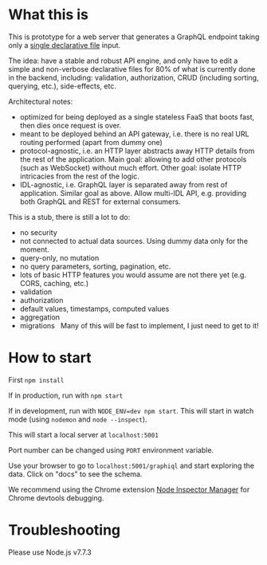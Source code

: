 # What this is

This is prototype for a web server that generates a GraphQL endpoint taking only a [single declarative file](https://github.com/autoserver-org/autoserver/blob/master/src/idl/example.json) input.

The idea:
have a stable and robust API engine, and only have to edit a simple and non-verbose declarative files for 80% of what is currently done in the backend, including: validation, authorization, CRUD (including sorting, querying, etc.), side-effects, etc.

Architectural notes:
  - optimized for being deployed as a single stateless FaaS that boots fast, then dies once request is over.
  - meant to be deployed behind an API gateway, i.e. there is no real URL routing performed (apart from dummy one)
  - protocol-agnostic, i.e. an HTTP layer abstracts away HTTP details from the rest of the application. Main goal: allowing to add other protocols (such as WebSocket) without much effort. Other goal: isolate HTTP intricacies from the rest of the logic.
  - IDL-agnostic, i.e. GraphQL layer is separated away from rest of application. Similar goal as above. Allow multi-IDL API, e.g. providing both GraphQL and REST for external consumers.

This is a stub, there is still a lot to do:
  - no security
  - not connected to actual data sources. Using dummy data only for the moment.
  - query-only, no mutation
  - no query parameters, sorting, pagination, etc.
  - lots of basic HTTP features you would assume are not there yet (e.g. CORS, caching, etc.)
  - validation
  - authorization
  - default values, timestamps, computed values
  - aggregation
  - migrations
  
Many of this will be fast to implement, I just need to get to it!

# How to start

First `npm install`

If in production, run with `npm start`

If in development, run with `NODE_ENV=dev npm start`. This will start in watch mode (using `nodemon` and `node --inspect`).

This will start a local server at `localhost:5001`

Port number can be changed using `PORT` environment variable.

Use your browser to go to `localhost:5001/graphiql` and start exploring the data. Click on "docs" to see the schema.

We recommend using the Chrome extension [Node Inspector Manager](https://github.com/june07/NIM) for Chrome devtools debugging.

# Troubleshooting

Please use Node.js v7.7.3
